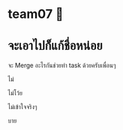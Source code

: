 # team07 💩

<h1>จะเอาไปก็แก้ชื่อหน่อย</h1>
จะ Merge อะไรกันช่วยทำ task ด้วยครับเพื่อนๆ

ไม่

ไม่โว้ย

ไม่เข้าใจจริงๆ

บาย



